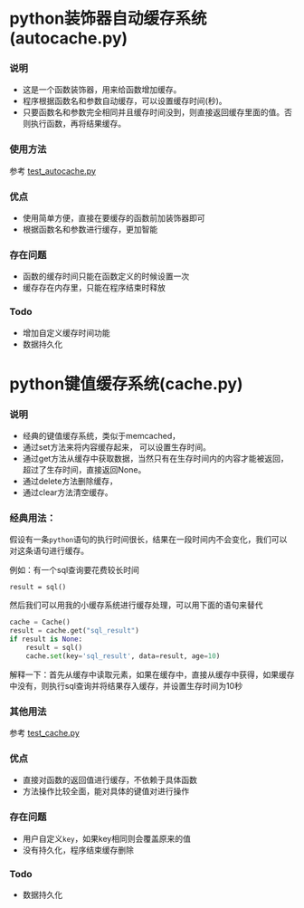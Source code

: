 # python装饰器自动缓存系统(autocache.py)

### 说明

- 这是一个函数装饰器，用来给函数增加缓存。
- 程序根据函数名和参数自动缓存，可以设置缓存时间(秒)。
- 只要函数名和参数完全相同并且缓存时间没到，则直接返回缓存里面的值。否则执行函数，再将结果缓存。

### 使用方法

参考 [test_autocache.py](test_autocache.py)

### 优点

- 使用简单方便，直接在要缓存的函数前加装饰器即可
- 根据函数名和参数进行缓存，更加智能

### 存在问题

- 函数的缓存时间只能在函数定义的时候设置一次
- 缓存存在内存里，只能在程序结束时释放

### Todo

- 增加自定义缓存时间功能
- 数据持久化

# python键值缓存系统(cache.py)

### 说明

- 经典的键值缓存系统，类似于memcached，
- 通过set方法来将内容缓存起来， 可以设置生存时间。
- 通过get方法从缓存中获取数据，当然只有在生存时间内的内容才能被返回，超过了生存时间，直接返回None。
- 通过delete方法删除缓存，
- 通过clear方法清空缓存。

### 经典用法：

假设有一条`python`语句的执行时间很长，结果在一段时间内不会变化，我们可以对这条语句进行缓存。

例如：有一个sql查询要花费较长时间

`result = sql()`

然后我们可以用我的小缓存系统进行缓存处理，可以用下面的语句来替代

```python
cache = Cache()
result = cache.get("sql_result")
if result is None:
    result = sql()
    cache.set(key='sql_result', data=result, age=10)
```

解释一下：首先从缓存中读取元素，如果在缓存中，直接从缓存中获得，如果缓存中没有，则执行sql查询并将结果存入缓存，并设置生存时间为10秒

### 其他用法

参考 [test_cache.py](test_cache.py)

### 优点

- 直接对函数的返回值进行缓存，不依赖于具体函数
- 方法操作比较全面，能对具体的键值对进行操作

### 存在问题

- 用户自定义`key`，如果key相同则会覆盖原来的值
- 没有持久化，程序结束缓存删除

### Todo

- 数据持久化
